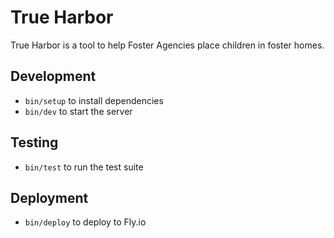 # True Harbor

True Harbor is a tool to help Foster Agencies place children in foster homes.

## Development

- `bin/setup` to install dependencies
- `bin/dev` to start the server

## Testing

- `bin/test` to run the test suite

## Deployment

- `bin/deploy` to deploy to Fly.io


